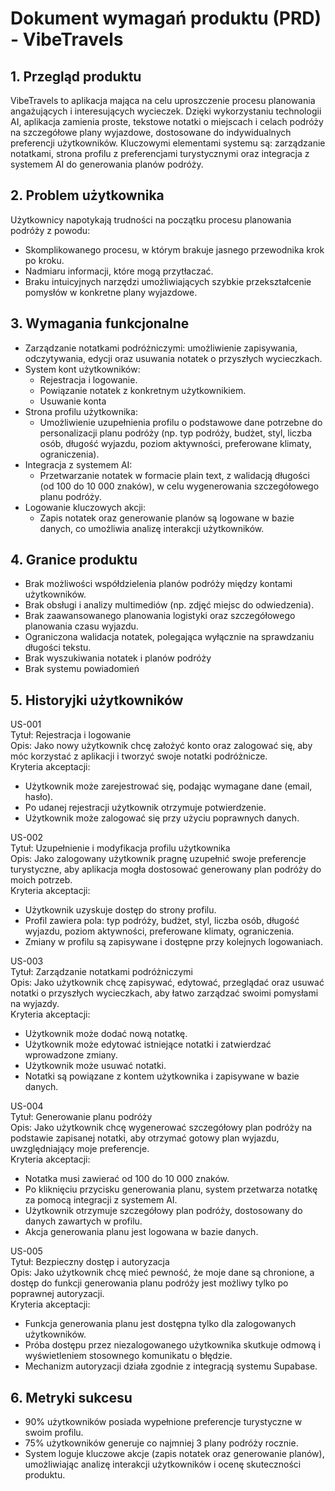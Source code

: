 # Dokument wymagań produktu (PRD) - VibeTravels
## 1. Przegląd produktu
VibeTravels to aplikacja mająca na celu uproszczenie procesu planowania angażujących i interesujących wycieczek. Dzięki wykorzystaniu technologii AI, aplikacja zamienia proste, tekstowe notatki o miejscach i celach podróży na szczegółowe plany wyjazdowe, dostosowane do indywidualnych preferencji użytkowników. Kluczowymi elementami systemu są: zarządzanie notatkami, strona profilu z preferencjami turystycznymi oraz integracja z systemem AI do generowania planów podróży.

## 2. Problem użytkownika
Użytkownicy napotykają trudności na początku procesu planowania podróży z powodu:
- Skomplikowanego procesu, w którym brakuje jasnego przewodnika krok po kroku.
- Nadmiaru informacji, które mogą przytłaczać.
- Braku intuicyjnych narzędzi umożliwiających szybkie przekształcenie pomysłów w konkretne plany wyjazdowe.

## 3. Wymagania funkcjonalne
- Zarządzanie notatkami podróżniczymi: umożliwienie zapisywania, odczytywania, edycji oraz usuwania notatek o przyszłych wycieczkach.
- System kont użytkowników:
  - Rejestracja i logowanie.
  - Powiązanie notatek z konkretnym użytkownikiem.
  - Usuwanie konta
- Strona profilu użytkownika:
  - Umożliwienie uzupełnienia profilu o podstawowe dane potrzebne do personalizacji planu podróży (np. typ podróży, budżet, styl, liczba osób, długość wyjazdu, poziom aktywności, preferowane klimaty, ograniczenia).
- Integracja z systemem AI:
  - Przetwarzanie notatek w formacie plain text, z walidacją długości (od 100 do 10 000 znaków), w celu wygenerowania szczegółowego planu podróży.
- Logowanie kluczowych akcji:
  - Zapis notatek oraz generowanie planów są logowane w bazie danych, co umożliwia analizę interakcji użytkowników.

## 4. Granice produktu
- Brak możliwości współdzielenia planów podróży między kontami użytkowników.
- Brak obsługi i analizy multimediów (np. zdjęć miejsc do odwiedzenia).
- Brak zaawansowanego planowania logistyki oraz szczegółowego planowania czasu wyjazdu.
- Ograniczona walidacja notatek, polegająca wyłącznie na sprawdzaniu długości tekstu.
- Brak wyszukiwania notatek i planów podróży
- Brak systemu powiadomień

## 5. Historyjki użytkowników
US-001  
Tytuł: Rejestracja i logowanie  
Opis: Jako nowy użytkownik chcę założyć konto oraz zalogować się, aby móc korzystać z aplikacji i tworzyć swoje notatki podróżnicze.  
Kryteria akceptacji:
- Użytkownik może zarejestrować się, podając wymagane dane (email, hasło).
- Po udanej rejestracji użytkownik otrzymuje potwierdzenie.
- Użytkownik może zalogować się przy użyciu poprawnych danych.

US-002  
Tytuł: Uzupełnienie i modyfikacja profilu użytkownika  
Opis: Jako zalogowany użytkownik pragnę uzupełnić swoje preferencje turystyczne, aby aplikacja mogła dostosować generowany plan podróży do moich potrzeb.  
Kryteria akceptacji:
- Użytkownik uzyskuje dostęp do strony profilu.
- Profil zawiera pola: typ podróży, budżet, styl, liczba osób, długość wyjazdu, poziom aktywności, preferowane klimaty, ograniczenia.
- Zmiany w profilu są zapisywane i dostępne przy kolejnych logowaniach.

US-003  
Tytuł: Zarządzanie notatkami podróżniczymi  
Opis: Jako użytkownik chcę zapisywać, edytować, przeglądać oraz usuwać notatki o przyszłych wycieczkach, aby łatwo zarządzać swoimi pomysłami na wyjazdy.  
Kryteria akceptacji:
- Użytkownik może dodać nową notatkę.
- Użytkownik może edytować istniejące notatki i zatwierdzać wprowadzone zmiany.
- Użytkownik może usuwać notatki.
- Notatki są powiązane z kontem użytkownika i zapisywane w bazie danych.

US-004  
Tytuł: Generowanie planu podróży  
Opis: Jako użytkownik chcę wygenerować szczegółowy plan podróży na podstawie zapisanej notatki, aby otrzymać gotowy plan wyjazdu, uwzględniający moje preferencje.  
Kryteria akceptacji:
- Notatka musi zawierać od 100 do 10 000 znaków.
- Po kliknięciu przycisku generowania planu, system przetwarza notatkę za pomocą integracji z systemem AI.
- Użytkownik otrzymuje szczegółowy plan podróży, dostosowany do danych zawartych w profilu.
- Akcja generowania planu jest logowana w bazie danych.

US-005  
Tytuł: Bezpieczny dostęp i autoryzacja  
Opis: Jako użytkownik chcę mieć pewność, że moje dane są chronione, a dostęp do funkcji generowania planu podróży jest możliwy tylko po poprawnej autoryzacji.  
Kryteria akceptacji:
- Funkcja generowania planu jest dostępna tylko dla zalogowanych użytkowników.
- Próba dostępu przez niezalogowanego użytkownika skutkuje odmową i wyświetleniem stosownego komunikatu o błędzie.
- Mechanizm autoryzacji działa zgodnie z integracją systemu Supabase.

## 6. Metryki sukcesu
- 90% użytkowników posiada wypełnione preferencje turystyczne w swoim profilu.
- 75% użytkowników generuje co najmniej 3 plany podróży rocznie.
- System loguje kluczowe akcje (zapis notatek oraz generowanie planów), umożliwiając analizę interakcji użytkowników i ocenę skuteczności produktu. 
